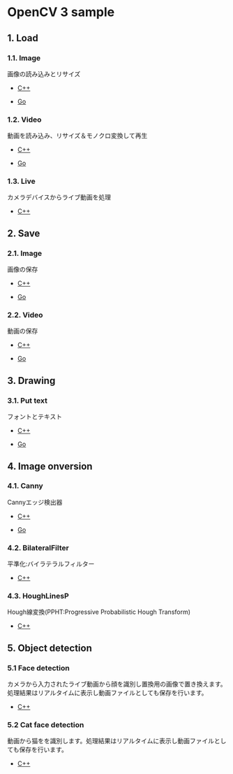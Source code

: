 # OpenCV 3 sample

## 1. Load

### 1.1. Image

画像の読み込みとリサイズ

* [C++](./cpp/load/load_image_sample)

* [Go](./golang/load/load_image_sample)

### 1.2. Video

動画を読み込み、リサイズ＆モノクロ変換して再生

* [C++](./cpp/load/load_video_sample)

* [Go](./golang/load/load_video_sample)

### 1.3. Live

カメラデバイスからライブ動画を処理

* [C++](./cpp/load/load_live_sample)

## 2. Save

### 2.1. Image

画像の保存

* [C++](./cpp/save/save_image_sample)

* [Go](./golang/save/save_image_sample)

### 2.2. Video

動画の保存

* [C++](./cpp/save/save_video_sample)

* [Go](./golang/save/save_video_sample)

## 3. Drawing

### 3.1. Put text

フォントとテキスト

 * [C++](./cpp/drawing/put_text_sample)

 * [Go](./golang/drawing/put_text_sample)

## 4. Image onversion

### 4.1. Canny

Cannyエッジ検出器

 * [C++](./cpp/Image_onversion/canny)
 
 * [Go](./golang/Image_onversion/canny)
 
### 4.2. BilateralFilter

平準化:バイラテラルフィルター

 * [C++](./cpp/Image_onversion/bilateral_filter)

  
### 4.3. HoughLinesP

Hough線変換(PPHT:Progressive Probabilistic Hough Transform)

 * [C++](./cpp/Image_onversion/hough_line)
 
## 5. Object detection

### 5.1 Face detection

カメラから入力されたライブ動画から顔を識別し置換用の画像で置き換えます。処理結果はリアルタイムに表示し動画ファイルとしても保存を行います。

 * [C++](./cpp/object_detection/face_detection)
 
### 5.2 Cat face detection

動画から猫をを識別します。処理結果はリアルタイムに表示し動画ファイルとしても保存を行います。

 * [C++](./cpp/object_detection/cat_detection)